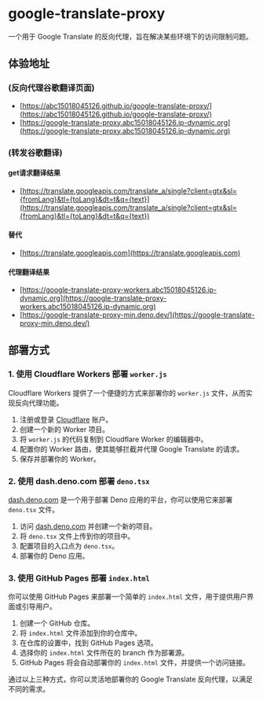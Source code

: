 # google-translate-proxy

一个用于 Google Translate 的反向代理，旨在解决某些环境下的访问限制问题。

## 体验地址
### (反向代理谷歌翻译页面)
*   [https://abc15018045126.github.io/google-translate-proxy/](https://abc15018045126.github.io/google-translate-proxy/)
*   [https://google-translate-proxy.abc15018045126.ip-dynamic.org](https://google-translate-proxy.abc15018045126.ip-dynamic.org) 
### (转发谷歌翻译)

#### get请求翻译结果 
*   [https://translate.googleapis.com/translate_a/single?client=gtx&sl={fromLang}&tl={toLang}&dt=t&q={text}](https://translate.googleapis.com/translate_a/single?client=gtx&sl={fromLang}&tl={toLang}&dt=t&q={text})
#### 替代 
*   [https://translate.googleapis.com](https://translate.googleapis.com)
#### 代理翻译结果
*   [https://google-translate-proxy-workers.abc15018045126.ip-dynamic.org](https://google-translate-proxy-workers.abc15018045126.ip-dynamic.org)
*   [https://google-translate-proxy-min.deno.dev/](https://google-translate-proxy-min.deno.dev/)


## 部署方式

### 1. 使用 Cloudflare Workers 部署 `worker.js`

Cloudflare Workers 提供了一个便捷的方式来部署你的 `worker.js` 文件，从而实现反向代理功能。

1.  注册或登录 [Cloudflare](https://www.cloudflare.com/) 账户。
2.  创建一个新的 Worker 项目。
3.  将 `worker.js` 的代码复制到 Cloudflare Worker 的编辑器中。
4.  配置你的 Worker 路由，使其能够拦截并代理 Google Translate 的请求。
5.  保存并部署你的 Worker。

### 2. 使用 dash.deno.com 部署 `deno.tsx`

[dash.deno.com](https://dash.deno.com/) 是一个用于部署 Deno 应用的平台，你可以使用它来部署 `deno.tsx` 文件。

1.  访问 [dash.deno.com](https://dash.deno.com/) 并创建一个新的项目。
2.  将 `deno.tsx` 文件上传到你的项目中。
3.  配置项目的入口点为 `deno.tsx`。
4.  部署你的 Deno 应用。

### 3. 使用 GitHub Pages 部署 `index.html`

你可以使用 GitHub Pages 来部署一个简单的 `index.html` 文件，用于提供用户界面或引导用户。

1.  创建一个 GitHub 仓库。
2.  将 `index.html` 文件添加到你的仓库中。
3.  在仓库的设置中，找到 GitHub Pages 选项。
4.  选择你的 `index.html` 文件所在的 branch 作为部署源。
5.  GitHub Pages 将会自动部署你的 `index.html` 文件，并提供一个访问链接。

通过以上三种方式，你可以灵活地部署你的 Google Translate 反向代理，以满足不同的需求。